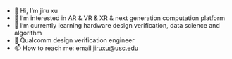 - 👋 Hi, I’m jiru xu
- 👀 I’m interested in AR & VR & XR & next generation computation platform
- 🌱 I’m currently learning hardware design verification, data science and algorithm
- 💞️ Qualcomm design verification engineer
- 📫 How to reach me: email jiruxu@usc.edu

<!---
jiru1997/jiru1997 is a ✨ special ✨ repository because its `README.md` (this file) appears on your GitHub profile.
You can click the Preview link to take a look at your changes.
--->
